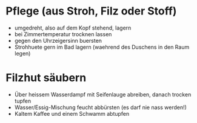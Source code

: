 # Pflege (aus Stroh, Filz oder Stoff)

* umgedreht, also auf dem Kopf stehend, lagern
* bei Zimmertemperatur trocknen lassen
* gegen den Uhrzeigersinn buersten
* Strohhuete gern im Bad lagern (waehrend des Duschens in den Raum legen)

# Filzhut säubern

* Über heissem Wasserdampf mit Seifenlauge abreiben, danach trocken tupfen
* Wasser/Essig-Mischung feucht abbürsten (es darf nie nass werden!)
* Kaltem Kaffee und einem Schwamm abtupfen
